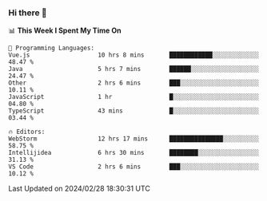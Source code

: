 ### Hi there 👋

<!--
**asdf12303116/asdf12303116** is a ✨ _special_ ✨ repository because its `README.md` (this file) appears on your GitHub profile.

Here are some ideas to get you started:

- 🔭 I’m currently working on ...
- 🌱 I’m currently learning ...
- 👯 I’m looking to collaborate on ...
- 🤔 I’m looking for help with ...
- 💬 Ask me about ...
- 📫 How to reach me: ...
- 😄 Pronouns: ...
- ⚡ Fun fact: ...
-->

<!--START_SECTION:waka-->
📊 **This Week I Spent My Time On** 

```text
💬 Programming Languages: 
Vue.js                   10 hrs 8 mins       ████████████░░░░░░░░░░░░░   48.47 % 
Java                     5 hrs 7 mins        ██████░░░░░░░░░░░░░░░░░░░   24.47 % 
Other                    2 hrs 6 mins        ███░░░░░░░░░░░░░░░░░░░░░░   10.11 % 
JavaScript               1 hr                █░░░░░░░░░░░░░░░░░░░░░░░░   04.80 % 
TypeScript               43 mins             █░░░░░░░░░░░░░░░░░░░░░░░░   03.44 % 

🔥 Editors: 
WebStorm                 12 hrs 17 mins      ███████████████░░░░░░░░░░   58.75 % 
Intellijidea             6 hrs 30 mins       ████████░░░░░░░░░░░░░░░░░   31.13 % 
VS Code                  2 hrs 6 mins        ███░░░░░░░░░░░░░░░░░░░░░░   10.12 % 
```


 Last Updated on 2024/02/28 18:30:31 UTC
<!--END_SECTION:waka-->
